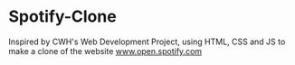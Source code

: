 # Spotify-Clone
Inspired by CWH's Web Development Project, using HTML, CSS and JS to make a clone of the website www.open.spotify.com
